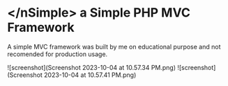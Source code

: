 # &lt;/nSimple&gt; a Simple PHP MVC Framework

A simple MVC framework was built by me on educational purpose and not recomended for production usage.

![screenshot](Screenshot 2023-10-04 at 10.57.34 PM.png)
![screenshot](Screenshot 2023-10-04 at 10.57.41 PM.png)
